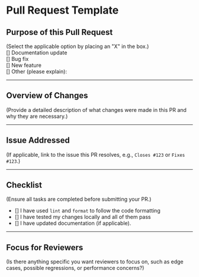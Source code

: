 <!-- DO NOT POST LINKS OR REFERENCES TO COPYRIGHTED CONTENT IN YOUR ISSUE. -->

# Pull Request Template

## **Purpose of this Pull Request**

(Select the applicable option by placing an "X" in the box.)  
[] Documentation update  
[] Bug fix  
[] New feature  
[] Other (please explain):

---

## **Overview of Changes**

(Provide a detailed description of what changes were made in this PR and why they are necessary.)

---

## **Issue Addressed**

(If applicable, link to the issue this PR resolves, e.g., `Closes #123` or `Fixes #123`.)

---

## **Checklist**

(Ensure all tasks are completed before submitting your PR.)

- [] I have used `lint` and `format` to follow the code formatting
- [] I have tested my changes locally and all of them pass
- [] I have updated documentation (if applicable).

---

## **Focus for Reviewers**

(Is there anything specific you want reviewers to focus on, such as edge cases, possible regressions, or performance concerns?)
